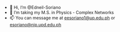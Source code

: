 - 👋 Hi, I’m @Edneil-Soriano
- 🌱 I’m taking my M.S. in Physics - Complex Networks
- 📫 You can message me at eesoriano1@up.edu.ph or esoriano@nip.upd.edu.ph

<!---
Edneil-Soriano/Edneil-Soriano is a ✨ special ✨ repository because its `README.md` (this file) appears on your GitHub profile.
You can click the Preview link to take a look at your changes.
--->
